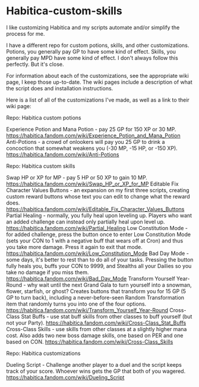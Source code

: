 # Habitica-custom-skills
I like customizing Habitica and my scripts automate and/or simplify the process for me.

I have a different repo for custom potions, skills, and other customizations. Potions, you generally pay GP to have some kind of effect. Skills, you generally pay MPD have some kind of effect. I don't always follow this perfectly. But it's close.

For information about each of the customizations, see the appropriate wiki page, I keep those up-to-date. The wiki pages include a description of what the script does and installation instructions.

Here is a list of all of the customizations I've made, as well as a link to their wiki page:

Repo: Habitica custom potions

  Experience Potion and Mana Potion - pay 25 GP for 150 XP or 30 MP. https://habitica.fandom.com/wiki/Experience_Potion_and_Mana_Potion
  Anti-Potions - a crowd of onlookers will pay you 25 GP to drink a concoction that somewhat weakens you (-30 MP, -15 HP, or -150 XP). https://habitica.fandom.com/wiki/Anti-Potions
  
Repo: Habitica custom skills

  Swap HP or XP for MP - pay 5 HP or 50 XP to gain 10 MP. https://habitica.fandom.com/wiki/Swap_HP_or_XP_for_MP
  Editable Fix Character Values Buttons - an expansion on my first three scripts, creating custom reward buttons whose text you can edit to change what the reward does. https://habitica.fandom.com/wiki/Editable_Fix_Character_Values_Buttons
  Partial Healing - normally, you fully heal upon leveling up. Players who want an added challenge can instead only partially heal upon level up. https://habitica.fandom.com/wiki/Partial_Healing
  Low Constitution Mode - for added challenge, press the button once to enter Low Constitution Mode (sets your CON to 1 with a negative buff that wears off at Cron) and thus you take more damage. Press it again to exit that mode. https://habitica.fandom.com/wiki/Low_Constitution_Mode
  Bad Day Mode - some days, it's better to rest than to do all of your tasks. Pressing the button fully heals you, buffs your CON to 9999, and Stealths all your Dailies so you take no damage if you miss them. https://habitica.fandom.com/wiki/Bad_Day_Mode
  Transform Yourself Year-Round - why wait until the next Grand Gala to turn yourself into a snowman, flower, starfish, or ghost? Creates buttons that transform you for 15 GP (5 GP to turn back), including a never-before-seen Random Transformation item that randomly turns you into one of the four options. https://habitica.fandom.com/wiki/Transform_Yourself_Year-Round
  Cross-Class Stat Buffs - use stat buff skills from other classes to buff yourself (but not your Party). https://habitica.fandom.com/wiki/Cross-Class_Stat_Buffs
  Cross-Class Skills - use skills from other classes at a slightly higher mana cost. Also adds two new boss damage skills, one based on PER and one based on CON. https://habitica.fandom.com/wiki/Cross-Class_Skills
    
Repo: Habitica customizations

  Dueling Script - Challenge another player to a duel and the script keeps track of your score. Whoever wins gets the GP that both of you wagered. https://habitica.fandom.com/wiki/Dueling_Script

